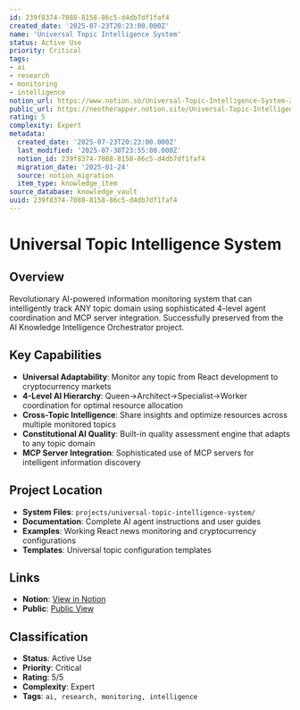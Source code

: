 ```yaml
---
id: 239f8374-7088-8158-86c5-d4db7df1faf4
created_date: '2025-07-23T20:23:00.000Z'
name: 'Universal Topic Intelligence System'
status: Active Use
priority: Critical
tags:
- ai
- research
- monitoring
- intelligence
notion_url: https://www.notion.so/Universal-Topic-Intelligence-System-239f83747088815886c5d4db7df1faf4
public_url: https://neotherapper.notion.site/Universal-Topic-Intelligence-System-239f83747088815886c5d4db7df1faf4
rating: 5
complexity: Expert
metadata:
  created_date: '2025-07-23T20:23:00.000Z'
  last_modified: '2025-07-30T23:55:00.000Z'
  notion_id: 239f8374-7088-8158-86c5-d4db7df1faf4
  migration_date: '2025-01-24'
  source: notion_migration
  item_type: knowledge_item
source_database: knowledge_vault
uuid: 239f8374-7088-8158-86c5-d4db7df1faf4
---
```


# Universal Topic Intelligence System

## Overview

Revolutionary AI-powered information monitoring system that can intelligently track ANY topic domain using sophisticated 4-level agent coordination and MCP server integration. Successfully preserved from the AI Knowledge Intelligence Orchestrator project.

## Key Capabilities

- **Universal Adaptability**: Monitor any topic from React development to cryptocurrency markets
- **4-Level AI Hierarchy**: Queen→Architect→Specialist→Worker coordination for optimal resource allocation
- **Cross-Topic Intelligence**: Share insights and optimize resources across multiple monitored topics
- **Constitutional AI Quality**: Built-in quality assessment engine that adapts to any topic domain
- **MCP Server Integration**: Sophisticated use of MCP servers for intelligent information discovery

## Project Location

- **System Files**: `projects/universal-topic-intelligence-system/`
- **Documentation**: Complete AI agent instructions and user guides
- **Examples**: Working React news monitoring and cryptocurrency configurations
- **Templates**: Universal topic configuration templates

## Links

- **Notion**: [View in Notion](https://www.notion.so/Universal-Topic-Intelligence-System-239f83747088815886c5d4db7df1faf4)
- **Public**: [Public View](https://neotherapper.notion.site/Universal-Topic-Intelligence-System-239f83747088815886c5d4db7df1faf4)

## Classification

- **Status**: Active Use
- **Priority**: Critical
- **Rating**: 5/5
- **Complexity**: Expert
- **Tags**: `ai, research, monitoring, intelligence`